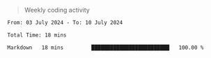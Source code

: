 > Weekly coding activity
<!--START_SECTION:waka-->

```txt
From: 03 July 2024 - To: 10 July 2024

Total Time: 18 mins

Markdown   18 mins         █████████████████████████   100.00 %
```

<!--END_SECTION:waka-->

